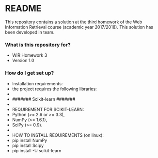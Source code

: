 # README #

This repository contains a solution at the third homework of the Web Information Retrieval course (academic year 2017/2018).
This solution has been developed in team.

### What is this repository for? ###

* WIR Homework 3
* Version 1.0

### How do I get set up? ###

* Installation requirements:
* the project requires the following libraries:
* 
* ####### Scikit-learn #######
* 
* REQUIREMENT FOR SCIKIT-LEARN:
* Python (>= 2.6 or >= 3.3),
* NumPy (>= 1.6.1),
* SciPy (>= 0.9).
* 
* HOW TO INSTALL REQUIREMENTS (on linux):
* pip install NumPy 
* pip install Scipy
* pip install -U scikit-learn

